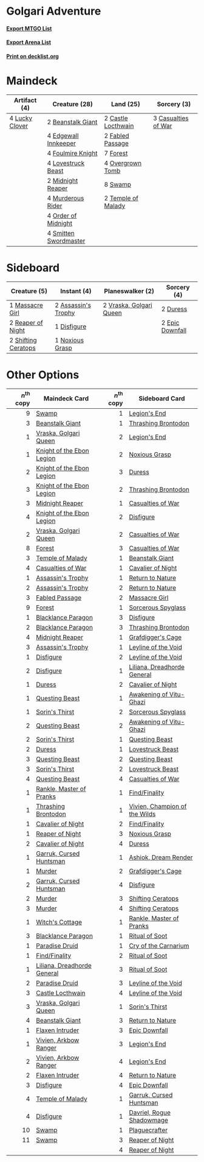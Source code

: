 # Golgari Adventure

#### [Export MTGO List](../collection/Golgari%20Adventure/Golgari%20Adventure.txt)
#### [Export Arena List](../collection/Golgari%20Adventure/Golgari%20Adventure_arena.txt)
#### [Print on decklist.org](http://decklist.org/?deckmain=2%09Beanstalk%20Giant%0A2%09Castle%20Locthwain%0A3%09Casualties%20of%20War%0A4%09Edgewall%20Innkeeper%0A2%09Fabled%20Passage%0A7%09Forest%0A4%09Foulmire%20Knight%0A4%09Lovestruck%20Beast%0A4%09Lucky%20Clover%0A2%09Midnight%20Reaper%0A4%09Murderous%20Rider%0A4%09Order%20of%20Midnight%0A4%09Overgrown%20Tomb%0A4%09Smitten%20Swordmaster%0A8%09Swamp%0A2%09Temple%20of%20Malady&deckside=2%09Assassin's%20Trophy%0A1%09Disfigure%0A2%09Duress%0A2%09Epic%20Downfall%0A1%09Massacre%20Girl%0A1%09Noxious%20Grasp%0A2%09Reaper%20of%20Night%0A2%09Shifting%20Ceratops%0A2%09Vraska,%20Golgari%20Queen)
# Maindeck

|                                      Artifact (4)                                       |                                         Creature (28)                                          |                                          Land (25)                                          |                                         Sorcery (3)                                          |
|-----------------------------------------------------------------------------------------|------------------------------------------------------------------------------------------------|---------------------------------------------------------------------------------------------|----------------------------------------------------------------------------------------------|
|4 [Lucky Clover](http://gatherer.wizards.com/Pages/Card/Details.aspx?multiverseid=473188)|2 [Beanstalk Giant](http://gatherer.wizards.com/Pages/Card/Details.aspx?multiverseid=473111)    |2 [Castle Locthwain](http://gatherer.wizards.com/Pages/Card/Details.aspx?multiverseid=473203)|3 [Casualties of War](http://gatherer.wizards.com/Pages/Card/Details.aspx?multiverseid=461114)|
|                                                                                         |4 [Edgewall Innkeeper](http://gatherer.wizards.com/Pages/Card/Details.aspx?multiverseid=473113) |2 [Fabled Passage](http://gatherer.wizards.com/Pages/Card/Details.aspx?multiverseid=473206)  |                                                                                              |
|                                                                                         |4 [Foulmire Knight](http://gatherer.wizards.com/Pages/Card/Details.aspx?multiverseid=473052)    |7 [Forest](http://gatherer.wizards.com/Pages/Card/Details.aspx?multiverseid=439860)          |                                                                                              |
|                                                                                         |4 [Lovestruck Beast](http://gatherer.wizards.com/Pages/Card/Details.aspx?multiverseid=473127)   |4 [Overgrown Tomb](http://gatherer.wizards.com/Pages/Card/Details.aspx?multiverseid=405103)  |                                                                                              |
|                                                                                         |2 [Midnight Reaper](http://gatherer.wizards.com/Pages/Card/Details.aspx?multiverseid=452827)    |8 [Swamp](http://gatherer.wizards.com/Pages/Card/Details.aspx?multiverseid=439858)           |                                                                                              |
|                                                                                         |4 [Murderous Rider](http://gatherer.wizards.com/Pages/Card/Details.aspx?multiverseid=473059)    |2 [Temple of Malady](http://gatherer.wizards.com/Pages/Card/Details.aspx?multiverseid=380515)|                                                                                              |
|                                                                                         |4 [Order of Midnight](http://gatherer.wizards.com/Pages/Card/Details.aspx?multiverseid=473061)  |                                                                                             |                                                                                              |
|                                                                                         |4 [Smitten Swordmaster](http://gatherer.wizards.com/Pages/Card/Details.aspx?multiverseid=473067)|                                                                                             |                                                                                              |


# Sideboard

|                                         Creature (5)                                         |                                         Instant (4)                                          |                                         Planeswalker (2)                                         |                                       Sorcery (4)                                        |
|----------------------------------------------------------------------------------------------|----------------------------------------------------------------------------------------------|--------------------------------------------------------------------------------------------------|------------------------------------------------------------------------------------------|
|1 [Massacre Girl](http://gatherer.wizards.com/Pages/Card/Details.aspx?multiverseid=461026)    |2 [Assassin's Trophy](http://gatherer.wizards.com/Pages/Card/Details.aspx?multiverseid=452902)|2 [Vraska, Golgari Queen](http://gatherer.wizards.com/Pages/Card/Details.aspx?multiverseid=452963)|2 [Duress](http://gatherer.wizards.com/Pages/Card/Details.aspx?multiverseid=14557)        |
|2 [Reaper of Night](http://gatherer.wizards.com/Pages/Card/Details.aspx?multiverseid=473064)  |1 [Disfigure](http://gatherer.wizards.com/Pages/Card/Details.aspx?multiverseid=442076)        |                                                                                                  |2 [Epic Downfall](http://gatherer.wizards.com/Pages/Card/Details.aspx?multiverseid=473047)|
|2 [Shifting Ceratops](http://gatherer.wizards.com/Pages/Card/Details.aspx?multiverseid=466948)|1 [Noxious Grasp](http://gatherer.wizards.com/Pages/Card/Details.aspx?multiverseid=466864)    |                                                                                                  |                                                                                          |


# Other Options

|*n*<sup>th</sup> copy|                                            Maindeck Card                                             |*n*<sup>th</sup> copy|                                             Sideboard Card                                             |
|--------------------:|------------------------------------------------------------------------------------------------------|--------------------:|--------------------------------------------------------------------------------------------------------|
|                    9|[Swamp](http://gatherer.wizards.com/Pages/Card/Details.aspx?multiverseid=439858)                      |                    1|[Legion's End](http://gatherer.wizards.com/Pages/Card/Details.aspx?multiverseid=466860)                 |
|                    3|[Beanstalk Giant](http://gatherer.wizards.com/Pages/Card/Details.aspx?multiverseid=473111)            |                    1|[Thrashing Brontodon](http://gatherer.wizards.com/Pages/Card/Details.aspx?multiverseid=456570)          |
|                    1|[Vraska, Golgari Queen](http://gatherer.wizards.com/Pages/Card/Details.aspx?multiverseid=452963)      |                    2|[Legion's End](http://gatherer.wizards.com/Pages/Card/Details.aspx?multiverseid=466860)                 |
|                    1|[Knight of the Ebon Legion](http://gatherer.wizards.com/Pages/Card/Details.aspx?multiverseid=466859)  |                    2|[Noxious Grasp](http://gatherer.wizards.com/Pages/Card/Details.aspx?multiverseid=466864)                |
|                    2|[Knight of the Ebon Legion](http://gatherer.wizards.com/Pages/Card/Details.aspx?multiverseid=466859)  |                    3|[Duress](http://gatherer.wizards.com/Pages/Card/Details.aspx?multiverseid=14557)                        |
|                    3|[Knight of the Ebon Legion](http://gatherer.wizards.com/Pages/Card/Details.aspx?multiverseid=466859)  |                    2|[Thrashing Brontodon](http://gatherer.wizards.com/Pages/Card/Details.aspx?multiverseid=456570)          |
|                    3|[Midnight Reaper](http://gatherer.wizards.com/Pages/Card/Details.aspx?multiverseid=452827)            |                    1|[Casualties of War](http://gatherer.wizards.com/Pages/Card/Details.aspx?multiverseid=461114)            |
|                    4|[Knight of the Ebon Legion](http://gatherer.wizards.com/Pages/Card/Details.aspx?multiverseid=466859)  |                    2|[Disfigure](http://gatherer.wizards.com/Pages/Card/Details.aspx?multiverseid=442076)                    |
|                    2|[Vraska, Golgari Queen](http://gatherer.wizards.com/Pages/Card/Details.aspx?multiverseid=452963)      |                    2|[Casualties of War](http://gatherer.wizards.com/Pages/Card/Details.aspx?multiverseid=461114)            |
|                    8|[Forest](http://gatherer.wizards.com/Pages/Card/Details.aspx?multiverseid=439860)                     |                    3|[Casualties of War](http://gatherer.wizards.com/Pages/Card/Details.aspx?multiverseid=461114)            |
|                    3|[Temple of Malady](http://gatherer.wizards.com/Pages/Card/Details.aspx?multiverseid=380515)           |                    1|[Beanstalk Giant](http://gatherer.wizards.com/Pages/Card/Details.aspx?multiverseid=473111)              |
|                    4|[Casualties of War](http://gatherer.wizards.com/Pages/Card/Details.aspx?multiverseid=461114)          |                    1|[Cavalier of Night](http://gatherer.wizards.com/Pages/Card/Details.aspx?multiverseid=466848)            |
|                    1|[Assassin's Trophy](http://gatherer.wizards.com/Pages/Card/Details.aspx?multiverseid=452902)          |                    1|[Return to Nature](http://gatherer.wizards.com/Pages/Card/Details.aspx?multiverseid=461102)             |
|                    2|[Assassin's Trophy](http://gatherer.wizards.com/Pages/Card/Details.aspx?multiverseid=452902)          |                    2|[Return to Nature](http://gatherer.wizards.com/Pages/Card/Details.aspx?multiverseid=461102)             |
|                    3|[Fabled Passage](http://gatherer.wizards.com/Pages/Card/Details.aspx?multiverseid=473206)             |                    2|[Massacre Girl](http://gatherer.wizards.com/Pages/Card/Details.aspx?multiverseid=461026)                |
|                    9|[Forest](http://gatherer.wizards.com/Pages/Card/Details.aspx?multiverseid=439860)                     |                    1|[Sorcerous Spyglass](http://gatherer.wizards.com/Pages/Card/Details.aspx?multiverseid=435407)           |
|                    1|[Blacklance Paragon](http://gatherer.wizards.com/Pages/Card/Details.aspx?multiverseid=473041)         |                    3|[Disfigure](http://gatherer.wizards.com/Pages/Card/Details.aspx?multiverseid=442076)                    |
|                    2|[Blacklance Paragon](http://gatherer.wizards.com/Pages/Card/Details.aspx?multiverseid=473041)         |                    3|[Thrashing Brontodon](http://gatherer.wizards.com/Pages/Card/Details.aspx?multiverseid=456570)          |
|                    4|[Midnight Reaper](http://gatherer.wizards.com/Pages/Card/Details.aspx?multiverseid=452827)            |                    1|[Grafdigger's Cage](http://gatherer.wizards.com/Pages/Card/Details.aspx?multiverseid=278452)            |
|                    3|[Assassin's Trophy](http://gatherer.wizards.com/Pages/Card/Details.aspx?multiverseid=452902)          |                    1|[Leyline of the Void](http://gatherer.wizards.com/Pages/Card/Details.aspx?multiverseid=107682)          |
|                    1|[Disfigure](http://gatherer.wizards.com/Pages/Card/Details.aspx?multiverseid=442076)                  |                    2|[Leyline of the Void](http://gatherer.wizards.com/Pages/Card/Details.aspx?multiverseid=107682)          |
|                    2|[Disfigure](http://gatherer.wizards.com/Pages/Card/Details.aspx?multiverseid=442076)                  |                    1|[Liliana, Dreadhorde General](http://gatherer.wizards.com/Pages/Card/Details.aspx?multiverseid=461024)  |
|                    1|[Duress](http://gatherer.wizards.com/Pages/Card/Details.aspx?multiverseid=14557)                      |                    2|[Cavalier of Night](http://gatherer.wizards.com/Pages/Card/Details.aspx?multiverseid=466848)            |
|                    1|[Questing Beast](http://gatherer.wizards.com/Pages/Card/Details.aspx?multiverseid=473133)             |                    1|[Awakening of Vitu-Ghazi](http://gatherer.wizards.com/Pages/Card/Details.aspx?multiverseid=461079)      |
|                    1|[Sorin's Thirst](http://gatherer.wizards.com/Pages/Card/Details.aspx?multiverseid=368509)             |                    2|[Sorcerous Spyglass](http://gatherer.wizards.com/Pages/Card/Details.aspx?multiverseid=435407)           |
|                    2|[Questing Beast](http://gatherer.wizards.com/Pages/Card/Details.aspx?multiverseid=473133)             |                    2|[Awakening of Vitu-Ghazi](http://gatherer.wizards.com/Pages/Card/Details.aspx?multiverseid=461079)      |
|                    2|[Sorin's Thirst](http://gatherer.wizards.com/Pages/Card/Details.aspx?multiverseid=368509)             |                    1|[Questing Beast](http://gatherer.wizards.com/Pages/Card/Details.aspx?multiverseid=473133)               |
|                    2|[Duress](http://gatherer.wizards.com/Pages/Card/Details.aspx?multiverseid=14557)                      |                    1|[Lovestruck Beast](http://gatherer.wizards.com/Pages/Card/Details.aspx?multiverseid=473127)             |
|                    3|[Questing Beast](http://gatherer.wizards.com/Pages/Card/Details.aspx?multiverseid=473133)             |                    2|[Questing Beast](http://gatherer.wizards.com/Pages/Card/Details.aspx?multiverseid=473133)               |
|                    3|[Sorin's Thirst](http://gatherer.wizards.com/Pages/Card/Details.aspx?multiverseid=368509)             |                    2|[Lovestruck Beast](http://gatherer.wizards.com/Pages/Card/Details.aspx?multiverseid=473127)             |
|                    4|[Questing Beast](http://gatherer.wizards.com/Pages/Card/Details.aspx?multiverseid=473133)             |                    4|[Casualties of War](http://gatherer.wizards.com/Pages/Card/Details.aspx?multiverseid=461114)            |
|                    1|[Rankle, Master of Pranks](http://gatherer.wizards.com/Pages/Card/Details.aspx?multiverseid=473063)   |                    1|[Find/Finality](http://gatherer.wizards.com/Pages/Card/Details.aspx?multiverseid=452975)                |
|                    1|[Thrashing Brontodon](http://gatherer.wizards.com/Pages/Card/Details.aspx?multiverseid=456570)        |                    1|[Vivien, Champion of the Wilds](http://gatherer.wizards.com/Pages/Card/Details.aspx?multiverseid=461107)|
|                    1|[Cavalier of Night](http://gatherer.wizards.com/Pages/Card/Details.aspx?multiverseid=466848)          |                    2|[Find/Finality](http://gatherer.wizards.com/Pages/Card/Details.aspx?multiverseid=452975)                |
|                    1|[Reaper of Night](http://gatherer.wizards.com/Pages/Card/Details.aspx?multiverseid=473064)            |                    3|[Noxious Grasp](http://gatherer.wizards.com/Pages/Card/Details.aspx?multiverseid=466864)                |
|                    2|[Cavalier of Night](http://gatherer.wizards.com/Pages/Card/Details.aspx?multiverseid=466848)          |                    4|[Duress](http://gatherer.wizards.com/Pages/Card/Details.aspx?multiverseid=14557)                        |
|                    1|[Garruk, Cursed Huntsman](http://gatherer.wizards.com/Pages/Card/Details.aspx?multiverseid=473153)    |                    1|[Ashiok, Dream Render](http://gatherer.wizards.com/Pages/Card/Details.aspx?multiverseid=461155)         |
|                    1|[Murder](http://gatherer.wizards.com/Pages/Card/Details.aspx?multiverseid=442087)                     |                    2|[Grafdigger's Cage](http://gatherer.wizards.com/Pages/Card/Details.aspx?multiverseid=278452)            |
|                    2|[Garruk, Cursed Huntsman](http://gatherer.wizards.com/Pages/Card/Details.aspx?multiverseid=473153)    |                    4|[Disfigure](http://gatherer.wizards.com/Pages/Card/Details.aspx?multiverseid=442076)                    |
|                    2|[Murder](http://gatherer.wizards.com/Pages/Card/Details.aspx?multiverseid=442087)                     |                    3|[Shifting Ceratops](http://gatherer.wizards.com/Pages/Card/Details.aspx?multiverseid=466948)            |
|                    3|[Murder](http://gatherer.wizards.com/Pages/Card/Details.aspx?multiverseid=442087)                     |                    4|[Shifting Ceratops](http://gatherer.wizards.com/Pages/Card/Details.aspx?multiverseid=466948)            |
|                    1|[Witch's Cottage](http://gatherer.wizards.com/Pages/Card/Details.aspx?multiverseid=473211)            |                    1|[Rankle, Master of Pranks](http://gatherer.wizards.com/Pages/Card/Details.aspx?multiverseid=473063)     |
|                    3|[Blacklance Paragon](http://gatherer.wizards.com/Pages/Card/Details.aspx?multiverseid=473041)         |                    1|[Ritual of Soot](http://gatherer.wizards.com/Pages/Card/Details.aspx?multiverseid=452834)               |
|                    1|[Paradise Druid](http://gatherer.wizards.com/Pages/Card/Details.aspx?multiverseid=461098)             |                    1|[Cry of the Carnarium](http://gatherer.wizards.com/Pages/Card/Details.aspx?multiverseid=457214)         |
|                    1|[Find/Finality](http://gatherer.wizards.com/Pages/Card/Details.aspx?multiverseid=452975)              |                    2|[Ritual of Soot](http://gatherer.wizards.com/Pages/Card/Details.aspx?multiverseid=452834)               |
|                    1|[Liliana, Dreadhorde General](http://gatherer.wizards.com/Pages/Card/Details.aspx?multiverseid=461024)|                    3|[Ritual of Soot](http://gatherer.wizards.com/Pages/Card/Details.aspx?multiverseid=452834)               |
|                    2|[Paradise Druid](http://gatherer.wizards.com/Pages/Card/Details.aspx?multiverseid=461098)             |                    3|[Leyline of the Void](http://gatherer.wizards.com/Pages/Card/Details.aspx?multiverseid=107682)          |
|                    3|[Castle Locthwain](http://gatherer.wizards.com/Pages/Card/Details.aspx?multiverseid=473203)           |                    4|[Leyline of the Void](http://gatherer.wizards.com/Pages/Card/Details.aspx?multiverseid=107682)          |
|                    3|[Vraska, Golgari Queen](http://gatherer.wizards.com/Pages/Card/Details.aspx?multiverseid=452963)      |                    1|[Sorin's Thirst](http://gatherer.wizards.com/Pages/Card/Details.aspx?multiverseid=368509)               |
|                    4|[Beanstalk Giant](http://gatherer.wizards.com/Pages/Card/Details.aspx?multiverseid=473111)            |                    3|[Return to Nature](http://gatherer.wizards.com/Pages/Card/Details.aspx?multiverseid=461102)             |
|                    1|[Flaxen Intruder](http://gatherer.wizards.com/Pages/Card/Details.aspx?multiverseid=473117)            |                    3|[Epic Downfall](http://gatherer.wizards.com/Pages/Card/Details.aspx?multiverseid=473047)                |
|                    1|[Vivien, Arkbow Ranger](http://gatherer.wizards.com/Pages/Card/Details.aspx?multiverseid=466953)      |                    3|[Legion's End](http://gatherer.wizards.com/Pages/Card/Details.aspx?multiverseid=466860)                 |
|                    2|[Vivien, Arkbow Ranger](http://gatherer.wizards.com/Pages/Card/Details.aspx?multiverseid=466953)      |                    4|[Legion's End](http://gatherer.wizards.com/Pages/Card/Details.aspx?multiverseid=466860)                 |
|                    2|[Flaxen Intruder](http://gatherer.wizards.com/Pages/Card/Details.aspx?multiverseid=473117)            |                    4|[Return to Nature](http://gatherer.wizards.com/Pages/Card/Details.aspx?multiverseid=461102)             |
|                    3|[Disfigure](http://gatherer.wizards.com/Pages/Card/Details.aspx?multiverseid=442076)                  |                    4|[Epic Downfall](http://gatherer.wizards.com/Pages/Card/Details.aspx?multiverseid=473047)                |
|                    4|[Temple of Malady](http://gatherer.wizards.com/Pages/Card/Details.aspx?multiverseid=380515)           |                    1|[Garruk, Cursed Huntsman](http://gatherer.wizards.com/Pages/Card/Details.aspx?multiverseid=473153)      |
|                    4|[Disfigure](http://gatherer.wizards.com/Pages/Card/Details.aspx?multiverseid=442076)                  |                    1|[Davriel, Rogue Shadowmage](http://gatherer.wizards.com/Pages/Card/Details.aspx?multiverseid=461010)    |
|                   10|[Swamp](http://gatherer.wizards.com/Pages/Card/Details.aspx?multiverseid=439858)                      |                    1|[Plaguecrafter](http://gatherer.wizards.com/Pages/Card/Details.aspx?multiverseid=452832)                |
|                   11|[Swamp](http://gatherer.wizards.com/Pages/Card/Details.aspx?multiverseid=439858)                      |                    3|[Reaper of Night](http://gatherer.wizards.com/Pages/Card/Details.aspx?multiverseid=473064)              |
|                     |                                                                                                      |                    4|[Reaper of Night](http://gatherer.wizards.com/Pages/Card/Details.aspx?multiverseid=473064)              |

